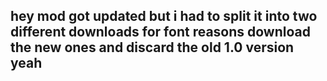 ## hey mod got updated but i had to split it into two different downloads for font reasons download the new ones and discard the old 1.0 version yeah
